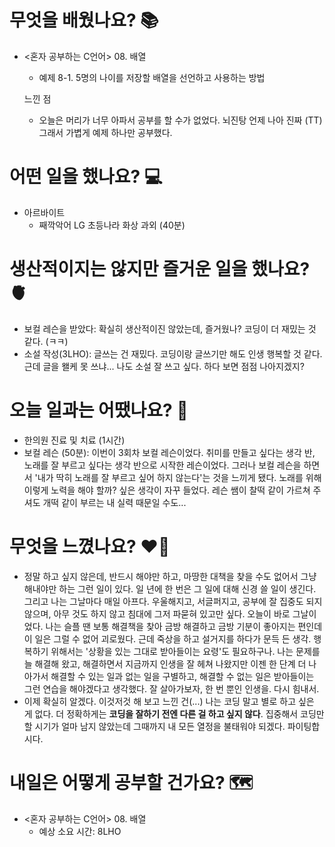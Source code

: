 # 무엇을 배웠나요? 📚
- <혼자 공부하는 C언어> 08. 배열
    - 예제 8-1. 5명의 나이를 저장할 배열을 선언하고 사용하는 방법 
    
    느낀 점
    - 오늘은 머리가 너무 아파서 공부를 할 수가 없었다. 뇌진탕 언제 나아 진짜 (TT) 그래서 가볍게 예제 하나만 공부했다.

# 어떤 일을 했나요? 💻
- 아르바이트
    - 째깍악어 LG 초등나라 화상 과외 (40분)

# 생산적이지는 않지만 즐거운 일을 했나요? 🫀
- 보컬 레슨을 받았다: 확실히 생산적이진 않았는데, 즐거웠나? 코딩이 더 재밌는 것 같다. (ㅋㅋ)
- 소설 작성(3LHO): 글쓰는 건 재밌다. 코딩이랑 글쓰기만 해도 인생 행복할 것 같다. 근데 글을 왤케 못 쓰냐... 나도 소설 잘 쓰고 싶다. 하다 보면 점점 나아지겠지?

# 오늘 일과는 어땠나요? 🧳
- 한의원 진료 및 치료 (1시간)
- 보컬 레슨 (50분): 이번이 3회차 보컬 레슨이었다. 취미를 만들고 싶다는 생각 반, 노래를 잘 부르고 싶다는 생각 반으로 시작한 레슨이었다. 그러나 보컬 레슨을 하면서 '내가 딱히 노래를 잘 부르고 싶어 하지 않는다'는 것을 느끼게 됐다. 노래를 위해 이렇게 노력을 해야 할까? 싶은 생각이 자꾸 들었다. 레슨 쌤이 찰떡 같이 가르쳐 주셔도 개떡 같이 부르는 내 실력 때문일 수도...

# 무엇을 느꼈나요? ❤️‍🔥
- 정말 하고 싶지 않은데, 반드시 해야만 하고, 마땅한 대책을 찾을 수도 없어서 그냥 해내야만 하는 그런 일이 있다. 일 년에 한 번은 그 일에 대해 신경 쓸 일이 생긴다. 그리고 나는 그날마다 매일 아프다. 우울해지고, 서글퍼지고, 공부에 잘 집중도 되지 않으며, 아무 것도 하지 않고 침대에 그저 파묻혀 있고만 싶다. 오늘이 바로 그날이었다. 나는 슬플 땐 보통 해결책을 찾아 금방 해결하고 금방 기분이 좋아지는 편인데 이 일은 그럴 수 없어 괴로웠다. 근데 죽상을 하고 설거지를 하다가 문득 든 생각. 행복하기 위해서는 '상황을 있는 그대로 받아들이는 요령'도 필요하구나. 나는 문제를 늘 해결해 왔고, 해결하면서 지금까지 인생을 잘 헤쳐 나왔지만 이젠 한 단계 더 나아가서 해결할 수 있는 일과 없는 일을 구별하고, 해결할 수 없는 일은 받아들이는 그런 연습을 해야겠다고 생각했다. 잘 살아가보자, 한 번 뿐인 인생을. 다시 힘내서.
- 이제 확실히 알겠다. 이것저것 해 보고 느낀 건(...) 나는 코딩 말고 별로 하고 싶은 게 없다. 더 정확하게는 <b>코딩을 잘하기 전엔 다른 걸 하고 싶지 않다</b>. 집중해서 코딩만 할 시기가 얼마 남지 않았는데 그때까지 내 모든 열정을 불태워야 되겠다. 파이팅합시다.

# 내일은 어떻게 공부할 건가요? 🗺
- <혼자 공부하는 C언어> 08. 배열
    - 예상 소요 시간: 8LHO